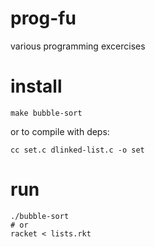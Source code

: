 # prog-fu 

various programming excercises

# install

    make bubble-sort

or to compile with deps:

    cc set.c dlinked-list.c -o set

# run

    ./bubble-sort
    # or
    racket < lists.rkt

